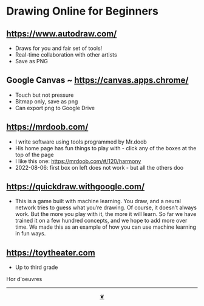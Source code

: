 # Drawing Online for Beginners

## https://www.autodraw.com/

* Draws for you and fair set of tools!
* Real-time collaboration with other artists
* Save as PNG


## Google Canvas ~ https://canvas.apps.chrome/

* Touch but not pressure
* Bitmap only, save as png
* Can export png to Google Drive


## https://mrdoob.com/

* I write software using tools programmed by Mr.doob
* His home page has fun things to play with - click any of the boxes at the top of the page
* I like this one: https://mrdoob.com/#/120/harmony
* 2022-08-06: first box on left does not work - but all the others doo

## https://quickdraw.withgoogle.com/

* This is a game built with machine learning. You draw, and a neural network tries to guess what you’re drawing. Of course, it doesn’t always work. But the more you play with it, the more it will learn. So far we have trained it on a few hundred concepts, and we hope to add more over time. We made this as an example of how you can use machine learning in fun ways.


## https://toytheater.com

* Up to third grade

Hor d'oeuvres

***

<center title="Hello! Click me to go up to the top" ><a class=aDingbat href=javascript:window.scrollTo(0,0);> ❦ </a></center>
